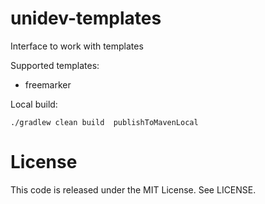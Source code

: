 # unidev-templates

Interface to work with templates

Supported templates:
  * freemarker

Local build:
```
./gradlew clean build  publishToMavenLocal
```

# License

This code is released under the MIT License. See LICENSE.
